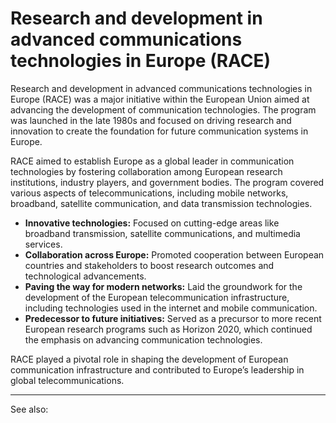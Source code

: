 
# Research and development in advanced communications technologies in Europe (RACE)

Research and development in advanced communications technologies in Europe (RACE) was a major initiative within the European Union aimed at advancing the development of communication technologies. The program was launched in the late 1980s and focused on driving research and innovation to create the foundation for future communication systems in Europe.

RACE aimed to establish Europe as a global leader in communication technologies by fostering collaboration among European research institutions, industry players, and government bodies. The program covered various aspects of telecommunications, including mobile networks, broadband, satellite communication, and data transmission technologies.

- **Innovative technologies:** Focused on cutting-edge areas like broadband transmission, satellite communications, and multimedia services.
- **Collaboration across Europe:** Promoted cooperation between European countries and stakeholders to boost research outcomes and technological advancements.
- **Paving the way for modern networks:** Laid the groundwork for the development of the European telecommunication infrastructure, including technologies used in the internet and mobile communication.
- **Predecessor to future initiatives:** Served as a precursor to more recent European research programs such as Horizon 2020, which continued the emphasis on advancing communication technologies.

RACE played a pivotal role in shaping the development of European communication infrastructure and contributed to Europe’s leadership in global telecommunications.

---

See also: